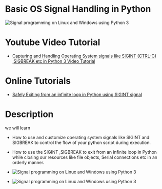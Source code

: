 # Basic OS Signal Handling in Python

![Signal programming on Linux and Windows using Python 3](https://www.xanthium.in/sites/default/files/inline-images/ctrl-c-signal-handling-python3.jpg)

# Youtube Video Tutorial 

- [Capturing and Handling Operating System signals like SIGINT (CTRL-C) ,SIGBREAK etc in Python 3 Video Tutorial](https://www.youtube.com/watch?v=xWpHZlpmCiM)

# Online Tutorials

 - [Safely Exiting from an infinite loop in Python using SIGINT signal](https://www.xanthium.in/operating-system-signal-handling-in-python3)

# Description
we will learn 
- How to use and customize operating system signals like SIGINT  and SIGBREAK  to control the flow of your python script during execution. 
- How to use the SIGINT ,SIGBREAK  to exit from an infinite loop in Python while closing our resources like file objects, Serial connections etc in an orderly manner.

- ![Signal programming on Linux and Windows using Python 3](https://www.xanthium.in/sites/default/files/inline-images/python-os-signals-available-windows.jpg)

- ![Signal programming on Linux and Windows using Python 3](https://www.xanthium.in/sites/default/files/inline-images/available-signals-linux-python.jpg)

